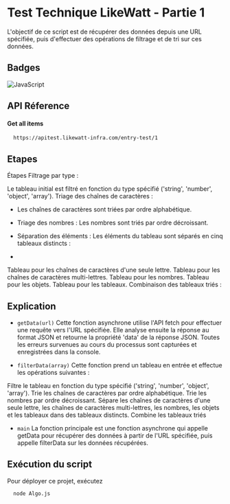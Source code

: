 
# Test Technique LikeWatt - Partie 1

L'objectif de ce script est de récupérer des données depuis une URL spécifiée, puis d'effectuer des opérations de filtrage et de tri sur ces données.


## Badges

![JavaScript](https://img.shields.io/badge/javascript-%23323330.svg?style=for-the-badge&logo=javascript&logoColor=%23F7DF1E)



## API Réference

#### Get all items

```http
  https://apitest.likewatt-infra.com/entry-test/1
```


## Etapes 

Étapes
Filtrage par type :

Le tableau initial est filtré en fonction du type spécifié ('string', 'number', 'object', 'array').
Triage des chaînes de caractères :

 - Les chaînes de caractères sont triées par ordre alphabétique.

- Triage des nombres : Les nombres sont triés par ordre décroissant.

- Séparation des éléments :
Les éléments du tableau sont séparés en cinq tableaux distincts :
 -
 Tableau pour les chaînes de caractères d'une seule lettre.
Tableau pour les chaînes de caractères multi-lettres.
Tableau pour les nombres.
Tableau pour les objets.
Tableau pour les tableaux.
Combinaison des tableaux triés :



## Explication 

 - `getData(url)`
Cette fonction asynchrone utilise l'API fetch pour effectuer une requête vers l'URL spécifiée. Elle analyse ensuite la réponse au format JSON et retourne la propriété 'data' de la réponse JSON. Toutes les erreurs survenues au cours du processus sont capturées et enregistrées dans la console.

- `filterData(array)`
Cette fonction prend un tableau en entrée et effectue les opérations suivantes :

Filtre le tableau en fonction du type spécifié ('string', 'number', 'object', 'array').
Trie les chaînes de caractères par ordre alphabétique.
Trie les nombres par ordre décroissant.
Sépare les chaînes de caractères d'une seule lettre, les chaînes de caractères multi-lettres, les nombres, les objets et les tableaux dans des tableaux distincts.
Combine les tableaux triés

- `main`
La fonction principale est une fonction asynchrone qui appelle getData pour récupérer des données à partir de l'URL spécifiée, puis appelle filterData sur les données récupérées.
## Exécution du script 

Pour déployer ce projet, exécutez

```bash
  node Algo.js

```

